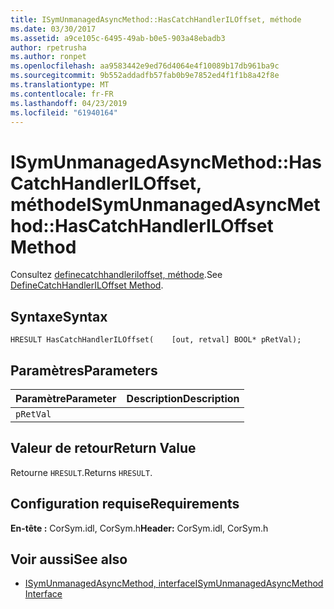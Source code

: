 ```yaml
---
title: ISymUnmanagedAsyncMethod::HasCatchHandlerILOffset, méthode
ms.date: 03/30/2017
ms.assetid: a9ce105c-6495-49ab-b0e5-903a48ebadb3
author: rpetrusha
ms.author: ronpet
ms.openlocfilehash: aa9583442e9ed76d4064e4f10089b17db961ba9c
ms.sourcegitcommit: 9b552addadfb57fab0b9e7852ed4f1f1b8a42f8e
ms.translationtype: MT
ms.contentlocale: fr-FR
ms.lasthandoff: 04/23/2019
ms.locfileid: "61940164"
---
```

# <a name="isymunmanagedasyncmethodhascatchhandleriloffset-method"></a><span data-ttu-id="ef5fd-102">ISymUnmanagedAsyncMethod::HasCatchHandlerILOffset, méthode</span><span class="sxs-lookup"><span data-stu-id="ef5fd-102">ISymUnmanagedAsyncMethod::HasCatchHandlerILOffset Method</span></span>
<span data-ttu-id="ef5fd-103">Consultez [definecatchhandleriloffset, méthode](../../../../docs/framework/unmanaged-api/diagnostics/isymunmanagedasyncmethodpropertieswriter-definecatchhandleriloffset-method.md).</span><span class="sxs-lookup"><span data-stu-id="ef5fd-103">See [DefineCatchHandlerILOffset Method](../../../../docs/framework/unmanaged-api/diagnostics/isymunmanagedasyncmethodpropertieswriter-definecatchhandleriloffset-method.md).</span></span>  
  
## <a name="syntax"></a><span data-ttu-id="ef5fd-104">Syntaxe</span><span class="sxs-lookup"><span data-stu-id="ef5fd-104">Syntax</span></span>  
  
```idl  
HRESULT HasCatchHandlerILOffset(    [out, retval] BOOL* pRetVal);  
```  
  
## <a name="parameters"></a><span data-ttu-id="ef5fd-105">Paramètres</span><span class="sxs-lookup"><span data-stu-id="ef5fd-105">Parameters</span></span>  
  
|<span data-ttu-id="ef5fd-106">Paramètre</span><span class="sxs-lookup"><span data-stu-id="ef5fd-106">Parameter</span></span>|<span data-ttu-id="ef5fd-107">Description</span><span class="sxs-lookup"><span data-stu-id="ef5fd-107">Description</span></span>|  
|---------------|-----------------|  
|`pRetVal`||  
  
## <a name="return-value"></a><span data-ttu-id="ef5fd-108">Valeur de retour</span><span class="sxs-lookup"><span data-stu-id="ef5fd-108">Return Value</span></span>  
 <span data-ttu-id="ef5fd-109">Retourne `HRESULT`.</span><span class="sxs-lookup"><span data-stu-id="ef5fd-109">Returns `HRESULT`.</span></span>  
  
## <a name="requirements"></a><span data-ttu-id="ef5fd-110">Configuration requise</span><span class="sxs-lookup"><span data-stu-id="ef5fd-110">Requirements</span></span>  
 <span data-ttu-id="ef5fd-111">**En-tête :** CorSym.idl, CorSym.h</span><span class="sxs-lookup"><span data-stu-id="ef5fd-111">**Header:** CorSym.idl, CorSym.h</span></span>  
  
## <a name="see-also"></a><span data-ttu-id="ef5fd-112">Voir aussi</span><span class="sxs-lookup"><span data-stu-id="ef5fd-112">See also</span></span>

- [<span data-ttu-id="ef5fd-113">ISymUnmanagedAsyncMethod, interface</span><span class="sxs-lookup"><span data-stu-id="ef5fd-113">ISymUnmanagedAsyncMethod Interface</span></span>](../../../../docs/framework/unmanaged-api/diagnostics/isymunmanagedasyncmethod-interface.md)
